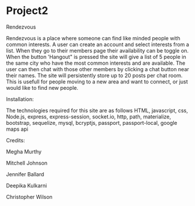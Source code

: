 # Project2

Rendezvous

Rendezvous is a place where someone can find like minded people with common interests. A user can create an account and select interests from a list. When they go to their members page their availability can be toggle on. When the button 'Hangout" is pressed the site will give a list of 5 people in the same city who have the most common interests and are available. The user can then chat with those other members by clicking a chat button near their names. The site will persistently store up to 20 posts per chat room. This is usefull for people moving to a new area and want to connect, or just would like to find new people.


Installation:

The technologies required for this site are as follows
HTML, javascript, css, Node.js, express, express-session, socket.io, http, path, materialize, bootstrap, sequelize, mysql, bcryptjs, passport, passport-local, google maps api


Credits:

Megha Murthy

Mitchell Johnson

Jennifer Ballard

Deepika Kulkarni

Christopher Wilson